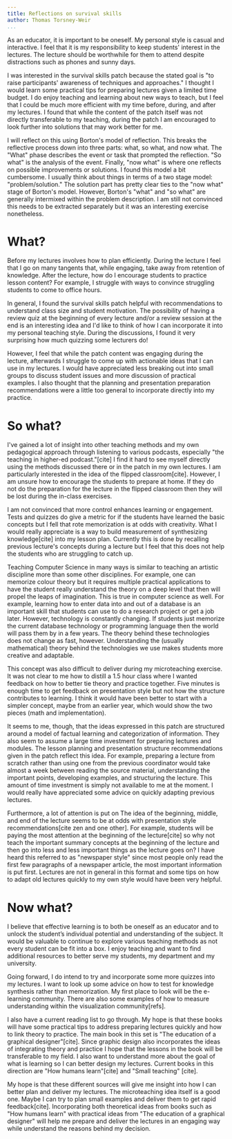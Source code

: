```yaml
---
title: Reflections on survival skills
author: Thomas Torsney-Weir
...
```



As an educator, it is important to be oneself. My personal style is casual and
interactive. I feel that it is my responsibility to keep students' interest in
the lectures. The lecture should be worthwhile for them to attend despite
distractions such as phones and sunny days.  

I was interested in the survival skills patch because the stated goal is "to
raise participants' awareness of techniques and approaches." I thought I would
learn some practical tips for preparing lectures given a limited time budget. I
do enjoy teaching and learning about new ways to teach, but I feel that I could
be much more efficient with my time before, during, and after my lectures.  I
found that while the content of the patch itself was not directly transferable
to my teaching, during the patch I am encouraged to look further into solutions
that may work better for me.

I will reflect on this using Borton's model of reflection. This breaks the
reflective process down into three parts: what, so what, and now what. The
"What" phase describes the event or task that prompted the reflection. "So
what" is the analysis of the event. Finally, "now what" is where one reflects
on possible improvements or solutions. I found this model a bit cumbersome. I
usually think about things in terms of a two stage model: "problem/solution."
The solution part has pretty clear ties to the "now what" stage of Borton's
model. However, Borton's "what" and "so what" are generally intermixed within
the problem description. I am still not convinced this needs to be extracted
separately but it was an interesting exercise nonetheless. 

# What?

Before my lectures involves how to plan efficiently. During the lecture I feel
that I go on many tangents that, while engaging, take away from retention of
knowledge. After the lecture, how do I encourage students to practice lesson
content? For example, I struggle with ways to convince struggling students to
come to office hours.

In general, I found the survival skills patch helpful with recommendations to
understand class size and student motivation.  The possibility of having a
review quiz at the beginning of every lecture and/or a review session at the
end is an interesting idea and I'd like to think of how I can incorporate it
into my personal teaching style. During the discussions, I found it very
surprising how much quizzing some lecturers do!

However, I feel that while the patch content was engaging during the lecture,
afterwards I struggle to come up with actionable ideas that I can use in my
lectures.  I would have appreciated less breaking out into small groups to
discuss student issues and more discussion of practical examples. I also thought
that the planning and presentation preparation recommendations were a little 
too general to incorporate directly into my practice.

# So what?

I've gained a lot of insight into other teaching methods and my own
pedagogical approach through listening to various podcasts, especially "the
teaching in higher-ed podcast."[cite] I find it hard to see myself directly using the
methods discussed there or in the patch in my own lectures. I am particularly
interested in the idea of the flipped classroom[cite]. However, I am unsure how
to encourage the students to prepare at home. If they do not do the preparation
for the lecture in the flipped classroom then they will be lost during the 
in-class exercises. 

I am not convinced that more control enhances learning or engagement. Tests and
quizzes do give a metric for if the students have learned the basic concepts
but I fell that rote memorization is at odds with creativity. What I would
really appreciate is a way to build measurement of synthesizing knowledge[cite]
into my lesson plan. Currently this is done by recalling previous lecture's
concepts during a lecture but I feel that this does not help the students who
are struggling to catch up. 

Teaching Computer Science in many ways is similar to teaching an artistic
discipline more than some other disciplines. For example, one can memorize
colour theory but it requires multiple practical applications to have the
student really understand the theory on a deep level that then will propel the
leaps of imagination.  This is true in computer science as well. For example,
learning how to enter data into and out of a database is an important skill
that students can use to do a research project or get a job later. However,
technology is constantly changing. If students just memorize the current
database technology or programming language then the world will pass them by in
a few years.  The theory behind these technologies does not change as fast,
however.  Understanding the (usually mathematical) theory behind the
technologies we use makes students more creative and adaptable.

This concept was also difficult to deliver during my microteaching exercise.
It was not clear to me how to distill a 1.5 hour class where I wanted 
feedback on how to better tie theory and practice together. Five minutes is
enough time to get feedback on presentation style but not how the structure
contributes to learning. I think it would have been better to start with a 
simpler concept, maybe from an earlier year, which would show the two pieces
(math and implementation). 

It seems to me, though, that the ideas expressed in this patch are structured
around a model of factual learning and categorization of information. They also
seem to assume a large time investment for preparing lectures and modules.  The
lesson planning and presentation structure recommendations given in the patch
reflect this idea. For example, preparing a lecture from scratch rather than
using one from the previous coordinator would take almost a week between
reading the source material, understanding the important points, developing
examples, and structuring the lecture. This amount of time investment is simply
not available to me at the moment. I would really have appreciated some advice
on quickly adapting previous lectures.

Furthermore, a lot of attention is put on The idea of the beginning, middle,
and end of the lecture seems to be at odds with presentation style
recommendations[cite zen and one other]. For example, students will be paying
the most attention at the beginning of the lecture[cite] so why not teach the
important summary concepts at the beginning of the lecture and then go into less
and less important things as the lecture goes on? I have heard this referred to
as "newspaper style" since most people only read the first few paragraphs of a
newspaper article, the most important information is put first.  Lectures are
not in general in this format and some tips on how to adapt old lectures
quickly to my own style would have been very helpful. 

# Now what?

I believe that effective learning is to both be oneself as an educator and to
unlock the student’s individual potential and understanding of the subject.  It
would be valuable to continue to explore various teaching methods as not every
student can be fit into a box. I enjoy teaching and want to find additional
resources to better serve my students, my department and my university.

Going forward, I do intend to try and incorporate some more quizzes into my
lectures. I want to look up some advice on how to test for knowledge synthesis
rather than memorization. My first place to look will be the e-learning
community. There are also some examples of how to measure understanding within
the visualization community[refs]. 

I also have a current reading list to go through. My hope is that these books
will have some practical tips to address preparing lectures quickly and how
to link theory to practice. The main book in this set is "The education of a
graphical designer"[cite]. Since graphic design also incorporates the ideas of
integrating theory and practice I hope that the lessons in the book will be
transferable to my field. I also want to understand more about the goal of
what is learning so I can better design my lectures. Current books in this 
direction are "How humans learn"[cite] and "Small teaching" [cite].

My hope is that these different sources will give me insight into how I can 
better plan and deliver my lectures. The microteaching idea itself is a good
one. Maybe I can try to plan small examples and deliver them to get rapid
feedback[cite]. Incorporating both theoretical ideas from books such as
"How humans learn" with practical ideas from "The education of a graphical
designer" will help me prepare and deliver the lectures in an engaging way
while understand the reasons behind my decision.

